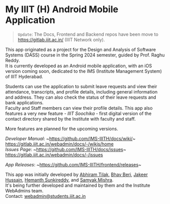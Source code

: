 # My IIIT (H) Android Mobile Application

> `Update`: The Docs, Frontend and Backend repos have been move to https://gitlab.iiit.ac.in/ (IIIT Network only).

This app originated as a project for the Design and Analysis of Software Systems (DASS) course in the Spring 2024 semester, guided by Prof. Raghu Reddy. \
It is currently developed as an Android mobile application, with an iOS version coming soon, dedicated to the IMS (Institute Management System) of IIIT Hyderabad.

Students can use the application to submit leave requests and view their attendance, transcripts, and profile details, including general information and address. They can also check the status of their leave requests and bank applications. \
Faculty and Staff members can view their profile details. This app also features a very new feature - _IIIT Soochika_ - first digital version of the contact directory shared by the Institute with faculty and staff.

More features are planned for the upcoming versions.

_Developer Manual_: ~https://github.com/IMS-IIITH/docs/wiki/~ https://gitlab.iiit.ac.in/webadmin/docs/-/wikis/home \
_Issues Page_: ~https://github.com/IMS-IIITH/docs/issues~ https://gitlab.iiit.ac.in/webadmin/docs/-/issues

_App Releases_: ~https://github.com/IMS-IIITH/frontend/releases~

This app was initially developed by [Abhiram Tilak](https://github.com/abhiramtilakiiit), [Bhav Beri](https://github.com/bhavberi), [Jakeer Hussain](https://github.com/jakeer-hussain), [Hemanth Sunkireddy](https://github.com/hemanth-sunkireddy), and [Samyak Mishra](https://github.com/someyuck). \
It's being further developed and maintained by them and the Institute WebAdmins team. \
Contact: [webadmin@students.iiit.ac.in](mailto:webadmin@students.iiit.ac.in)
